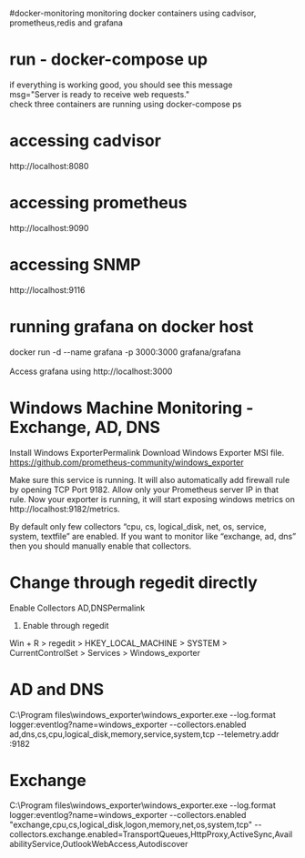 #docker-monitoring
monitoring docker containers using cadvisor, prometheus,redis and grafana
# run - docker-compose up
if everything is working good, you should see this message <br>
msg="Server is ready to receive web requests." <br>
check three containers are running using docker-compose ps
# accessing cadvisor
http://localhost:8080
# accessing prometheus
http://localhost:9090
# accessing SNMP
http://localhost:9116
# running grafana on docker host
docker run -d --name grafana -p 3000:3000 grafana/grafana <br> <br>
Access grafana using
http://localhost:3000

# Windows Machine Monitoring - Exchange, AD, DNS
Install Windows ExporterPermalink
Download Windows Exporter MSI file.
https://github.com/prometheus-community/windows_exporter

Make sure this service is running. It will also automatically add firewall rule by opening TCP Port 9182. Allow only your Prometheus server IP in that rule.
Now your exporter is running, it will start exposing windows metrics on http://localhost:9182/metrics.

By default only few collectors “cpu, cs, logical_disk, net, os, service, system, textfile” are enabled. If you want to monitor like “exchange, ad, dns” then you should manually enable that collectors.

# Change through regedit directly
Enable Collectors AD,DNSPermalink
1. Enable through regedit

Win + R > regedit > HKEY_LOCAL_MACHINE > SYSTEM > CurrentControlSet > Services > Windows_exporter

# AD and DNS
C:\Program files\windows_exporter\windows_exporter.exe --log.format logger:eventlog?name=windows_exporter --collectors.enabled ad,dns,cs,cpu,logical_disk,memory,service,system,tcp --telemetry.addr :9182

# Exchange
C:\Program files\windows_exporter\windows_exporter.exe  --log.format logger:eventlog?name=windows_exporter --collectors.enabled "exchange,cpu,cs,logical_disk,logon,memory,net,os,system,tcp" --collectors.exchange.enabled=TransportQueues,HttpProxy,ActiveSync,AvailabilityService,OutlookWebAccess,Autodiscover

